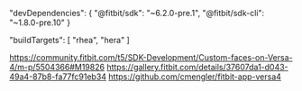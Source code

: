 "devDependencies": {
"@fitbit/sdk": "~6.2.0-pre.1",
"@fitbit/sdk-cli": "~1.8.0-pre.10"
}

"buildTargets": [
"rhea",
"hera"
]

https://community.fitbit.com/t5/SDK-Development/Custom-faces-on-Versa-4/m-p/5504366#M19826
https://gallery.fitbit.com/details/37607da1-d043-49a4-87b8-fa77fc91eb34
https://github.com/cmengler/fitbit-app-versa4